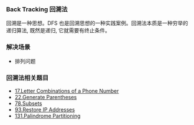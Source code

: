 ### Back Tracking 回溯法

回溯是一种思想。DFS 也是回溯思想的一种实践案例。回溯法本质是一种穷举的递归算法, 既然是递归, 它就需要有终止条件。

### 解决场景

* 排列问题

### 回溯法相关题目

* [17.Letter Combinations of a Phone Number](https://github.com/MuYunyun/blog/blob/main/LeetCode/17.Letter_Combinations_of_a_Phone_Number.md)
* [22.Generate Parentheses](https://github.com/MuYunyun/blog/blob/main/LeetCode/22.Generate_Parentheses.md)
* [78.Subsets](https://github.com/MuYunyun/blog/blob/main/LeetCode/78.Subsets.md)
* [93.Restore IP Addresses](https://github.com/MuYunyun/blog/blob/main/LeetCode/93.Restore_IP_Addresses.md)
* [131.Palindrome Partitioning](https://github.com/MuYunyun/blog/blob/main/LeetCode/131.Palindrome%20Partitioning.md)